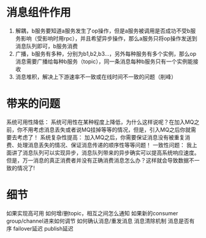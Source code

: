 # 消息组件作用
1. 解耦，b服务要知道a服务发生了op操作，但是a服务被调用是否成功不受b服务影响（受影响时用rpc），并且希望异步操作，那么a服务只将op操作发送到消息队列即可，b服务消费
2. 广播，b服务有多种，分别为b1,b2,b3...，另外每种服务有多个实例，那么op消息需要广播给每种b服务（topic），同一条消息每种b服务只有一个实例能接收
3. 消息堆积，解决上下游速率不一致或在线时间不一致的问题（削峰）
# 带来的问题
系统可用性降低： 系统可用性在某种程度上降低，为什么这样说呢？在加入MQ之前，你不用考虑消息丢失或者说MQ挂掉等等的情况，但是，引入MQ之后你就需要去考虑了！
系统复杂性提高： 加入MQ之后，你需要保证消息没有被重复消费、处理消息丢失的情况、保证消息传递的顺序性等等问题！
一致性问题： 我上面讲了消息队列可以实现异步，消息队列带来的异步确实可以提高系统响应速度。但是，万一消息的真正消费者并没有正确消费消息怎么办？这样就会导致数据不一致的情况了!

# 细节
如果实现高可用
如何增/删topic，相互之间怎么通知
如果新的consumer group/channel进来如何调节
如何确认消息/重发消息
消息清除机制
消息是否有序
failover延迟
publish延迟